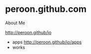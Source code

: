 # peroon.github.com
About Me

http://peroon.github/io

* apps http://peroon.github/io/apps
* works 
